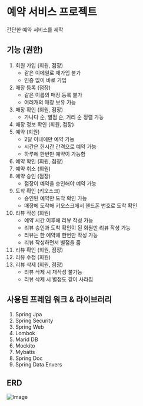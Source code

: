 # 예약 서비스 프로젝트
간단한 예약 서비스를 제작


## 기능 (권한)
1. 회원 가입 (회원, 점장)
   - 같은 이메일로 재가입 불가
   - 인증 없이 바로 가입
2. 매장 등록 (점장)
   - 같은 이름의 매장 등록 불가
   - 여러개의 매장 보유 가능
3. 매장 확인 (회원, 점장)
   - 가나다 순, 별점 순, 거리 순 정렬 가능
4. 매장 정보 확인 (회원, 점장)
5. 예약 (회원)
   - 2달 이내에만 예약 가능
   - 시간은 한시간 간격으로 예약 가능
   - 하루에 한번만 예약이 가능함
6. 예약 확인 (회원, 점장)
7. 예약 취소 (회원)
8. 예약 승인 (점장)
    - 점장이 예약을 승인해야 예약 가능
9. 도착 확인 (키오스크)
    - 승인된 예약만 도착 확인 가능
    - 매장에 도착해 키오스크에서 핸드폰 번호로 도착 확인
10. 리뷰 작성 (회원)
    - 예약 시간 이후에 리뷰 작성 가능
    - 리뷰 승인과 도착 확인이 된 회원만 리뷰 작성 가능
    - 리뷰는 한 예약에 한번만 작성 가능
    - 리뷰 작성하면서 별점을 줌
11. 리뷰 확인 (회원, 점장)
12. 리뷰 수정 (회원)
13. 리뷰 삭제 (회원, 점장)
    - 리뷰 삭제 시 재작성 불가능
    - 리뷰 삭제 시 별점도 같이 사라짐


## 사용된 프레임 워크 & 라이브러리
1. Spring Jpa
2. Spring Security
3. Spring Web
4. Lombok
5. Marid DB
6. Mockito
7. Mybatis
8. Spring Doc
9. Spring Data Envers

## ERD
![Image](https://github.com/user-attachments/assets/07e38d9c-95a5-426f-9298-0c3c10dffe85)
